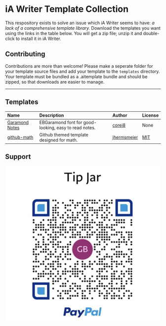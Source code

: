 # iA Writer Template Collection

This respository exists to solve an issue which iA Writer seems to have: _a lack of a comprehensive template library._ Download the templates you want using the links in the table below. You will get a zip file; unzip it and double-click to install it in iA Writer.

## Contributing

Contributions are more than welcome! Please make a seperate folder for your template source files and add your template to the `templates` directory. Your template must be bundled as a .aitemplate bundle and should be zipped, so that downloads are easier to manage.

---

## Templates

| Name                                                                                                                                   | Description                                           | Author                                                               | License                                    |
| :------------------------------------------------------------------------------------------------------------------------------------- | :---------------------------------------------------- | :------------------------------------------------------------------- | :----------------------------------------- |
| [Garamond Notes](https://github.com/corei8/iAWriter-Template-Collection/raw/main/templates/Garamond-notes.iatemplate.zip)              | EBGaramond font for good-looking, easy to read notes. | [corei8](https://github.com/corei8/iAWriter-Template-Collection)     | None                                       |
| [github-math](https://github.com/corei8/iAWriter-Template-Collection/blob/main/templates/github-math-iatemplate-master.iatemplate.zip) | Github themed template designed for math.             | [jhermsmeier](https://github.com/jhermsmeier/github-math-iatemplate) | [MIT](https://opensource.org/licenses/MIT) |

## Support

![donate](/images/IMG_0177.jpg)
